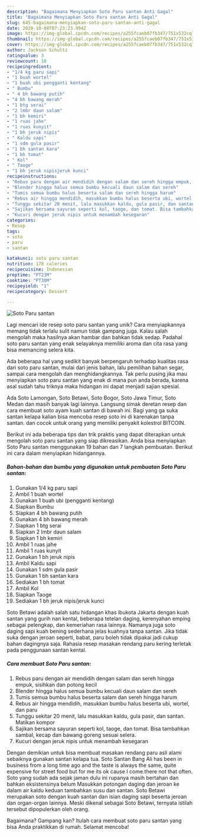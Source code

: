 ```yaml
---
description: "Bagaimana Menyiapkan Soto Paru santan Anti Gagal"
title: "Bagaimana Menyiapkan Soto Paru santan Anti Gagal"
slug: 645-bagaimana-menyiapkan-soto-paru-santan-anti-gagal
date: 2020-10-08T07:23:23.994Z
image: https://img-global.cpcdn.com/recipes/a255fcaeb07fb347/751x532cq70/soto-paru-santan-foto-resep-utama.jpg
thumbnail: https://img-global.cpcdn.com/recipes/a255fcaeb07fb347/751x532cq70/soto-paru-santan-foto-resep-utama.jpg
cover: https://img-global.cpcdn.com/recipes/a255fcaeb07fb347/751x532cq70/soto-paru-santan-foto-resep-utama.jpg
author: Jackson Schultz
ratingvalue: 3
reviewcount: 10
recipeingredient:
- "1/4 kg paru sapi"
- "1 buah wortel"
- "1 buah ubi pengganti kentang"
- " Bumbu"
- " 4 bh bawang putih"
- "4 bh bawang merah"
- "1 btg serai"
- "2 lmbr daun salam"
- "1 bh kemiri"
- "1 ruas jahe"
- "1 ruas kunyit"
- "1 bh jeruk nipis"
- " Kaldu sapi"
- "1 sdm gula pasir"
- "1 bh santan kara"
- "1 bh tomat"
- " Kol"
- " Taoge"
- "1 bh jeruk nipisjeruk kunci"
recipeinstructions:
- "Rebus paru dengan air mendidih dengan salam dan sereh hingga empuk, sisihkan dan potong kecil"
- "Blender hingga halus semua bumbu kecuali daun salam dan sereh"
- "Tumis semua bumbu halus beserta salam dan sereh hingga harum"
- "Rebus air hingga mendidih, masukkan bumbu halus beserta ubi, wortel, dan paru"
- "Tunggu sekitar 20 menit, lalu masukkan kaldu, gula pasir, dan santan. Matikan kompor"
- "Sajikan bersama sayuran seperti kol, taoge, dan tomat. Bisa tambahkan sambal, kecap dan bawang goreng sesuai selera."
- "Kucuri dengan jeruk nipis untuk menambah kesegaran"
categories:
- Resep
tags:
- soto
- paru
- santan

katakunci: soto paru santan 
nutrition: 178 calories
recipecuisine: Indonesian
preptime: "PT23M"
cooktime: "PT30M"
recipeyield: "1"
recipecategory: Dessert

---
```



![Soto Paru santan](https://img-global.cpcdn.com/recipes/a255fcaeb07fb347/751x532cq70/soto-paru-santan-foto-resep-utama.jpg)

Lagi mencari ide resep soto paru santan yang unik? Cara menyiapkannya memang tidak terlalu sulit namun tidak gampang juga. Kalau salah mengolah maka hasilnya akan hambar dan bahkan tidak sedap. Padahal soto paru santan yang enak selayaknya memiliki aroma dan cita rasa yang bisa memancing selera kita.

Ada beberapa hal yang sedikit banyak berpengaruh terhadap kualitas rasa dari soto paru santan, mulai dari jenis bahan, lalu pemilihan bahan segar, sampai cara mengolah dan menghidangkannya. Tak perlu pusing jika mau menyiapkan soto paru santan yang enak di mana pun anda berada, karena asal sudah tahu triknya maka hidangan ini dapat menjadi sajian spesial.

Ada Soto Lamongan, Soto Betawi, Soto Bogor, Soto Jawa Timur, Soto Medan dan masih banyak lagi lainnya. Langsung simak deretan resep dan cara membuat soto ayam kuah santan di bawah ini. Bagi yang ga suka santan kelapa kalian bisa mencoba resep soto ini di karenakan tanpa santan. dan cocok untuk orang yang memiliki penyakit kolestrol BITCOIN.


Berikut ini ada beberapa tips dan trik praktis yang dapat diterapkan untuk mengolah soto paru santan yang siap dikreasikan. Anda bisa menyiapkan Soto Paru santan menggunakan 19 bahan dan 7 langkah pembuatan. Berikut ini cara dalam menyiapkan hidangannya.

<!--inarticleads1-->

##### Bahan-bahan dan bumbu yang digunakan untuk pembuatan Soto Paru santan:

1. Gunakan 1/4 kg paru sapi
1. Ambil 1 buah wortel
1. Gunakan 1 buah ubi (pengganti kentang)
1. Siapkan  Bumbu
1. Siapkan  4 bh bawang putih
1. Gunakan 4 bh bawang merah
1. Siapkan 1 btg serai
1. Siapkan 2 lmbr daun salam
1. Siapkan 1 bh kemiri
1. Ambil 1 ruas jahe
1. Ambil 1 ruas kunyit
1. Gunakan 1 bh jeruk nipis
1. Ambil  Kaldu sapi
1. Gunakan 1 sdm gula pasir
1. Gunakan 1 bh santan kara
1. Sediakan 1 bh tomat
1. Ambil  Kol
1. Siapkan  Taoge
1. Sediakan 1 bh jeruk nipis/jeruk kunci


Soto Betawi adalah salah satu hidangan khas ibukota Jakarta dengan kuah santan yang gurih nan kental, beberapa tetelan daging, kerenyahan emping sebagai pelengkap, dan kemeriahan rasa lainnya. Namanya juga soto daging sapi kuah bening sederhana jelas kuahnya tanpa santan. Jika tidak suka dengan jeroan seperti, babat, paru boleh tidak dipakai jadi cukup bahan dagingnya saja. Rahasia resep masakan rendang paru kering terletak pada penggunaan santan kental. 

<!--inarticleads2-->

##### Cara membuat Soto Paru santan:

1. Rebus paru dengan air mendidih dengan salam dan sereh hingga empuk, sisihkan dan potong kecil
1. Blender hingga halus semua bumbu kecuali daun salam dan sereh
1. Tumis semua bumbu halus beserta salam dan sereh hingga harum
1. Rebus air hingga mendidih, masukkan bumbu halus beserta ubi, wortel, dan paru
1. Tunggu sekitar 20 menit, lalu masukkan kaldu, gula pasir, dan santan. Matikan kompor
1. Sajikan bersama sayuran seperti kol, taoge, dan tomat. Bisa tambahkan sambal, kecap dan bawang goreng sesuai selera.
1. Kucuri dengan jeruk nipis untuk menambah kesegaran


Dengan demikian untuk bisa membuat masakan rendang paru asli alami sebaiknya gunakan santan kelapa tua. Soto Santan Bang Ali has been in business from a long time ago and the taste is always the same, quite expensive for street food but for me its ok cause I come.there not that often. Soto yang sudah ada sejak jaman dulu ini rupanya masih bertahan dan bahkan eksistensinya belum Masukkan potongan daging dan jeroan ke dalam air kaldu keduan tambahkan susu dan santan. Soto Betawi merupakan soto dengan kuah santan dan isian daging sapi beserta jeroan dan organ-organ lainnya. Meski dikenal sebagai Soto Betawi, ternyata istilah tersebut dipopulerkan oleh orang. 

Bagaimana? Gampang kan? Itulah cara membuat soto paru santan yang bisa Anda praktikkan di rumah. Selamat mencoba!
